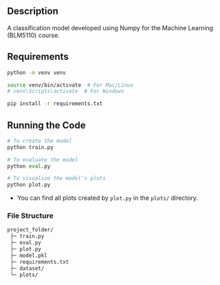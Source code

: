 ## Description

A classification model developed using Numpy for the Machine Learning (BLM5110) course.

## Requirements

```bash
python -m venv venv

source venv/bin/activate  # For Mac/Linux
# venv\Scripts\activate  # For Windows

pip install -r requirements.txt
```

## Running the Code

```python
# To create the model
python train.py

# To evaluate the model
python eval.py

# To visualize the model's plots
python plot.py
```

* You can find all plots created by `plot.py` in the `plots/` directory.

### File Structure

```bash
project_folder/
 ├─ train.py
 ├─ eval.py
 ├─ plot.py
 ├─ model.pkl
 ├─ requirements.txt
 ├─ dataset/
 └─ plots/
```
